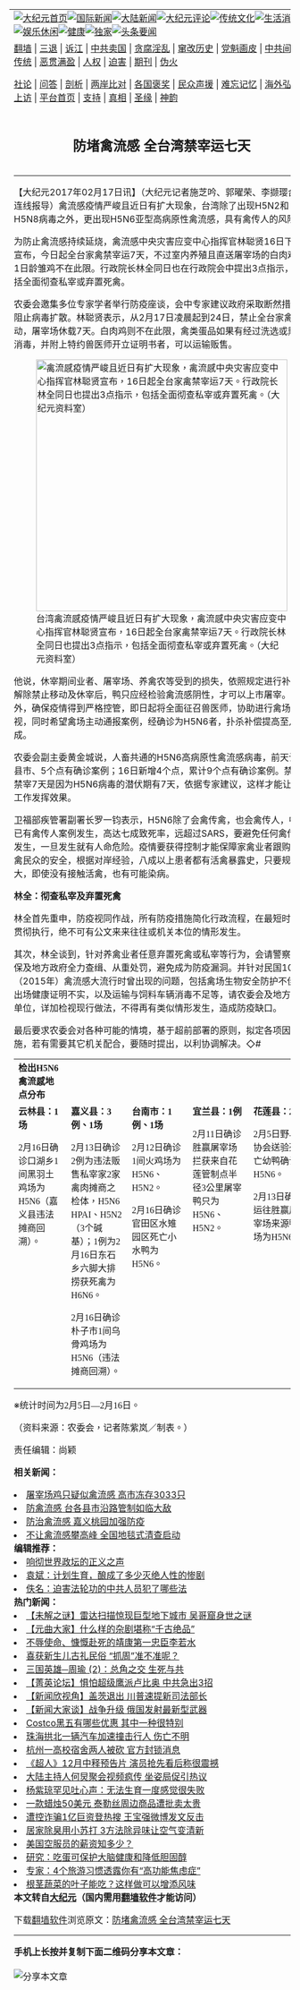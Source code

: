 <a name="1" id="1" target="_blank"></a><span id="1"></span>
<table align=center border="0"><tr><td colspan="2" VALIGN=TOP><a href="https://github.com/1992513/djy/blob/master/gb/nf1351518.md#1"><img src="https://raw.githubusercontent.com/1992513/www/master/t/djy/1.jpg" title="大纪元首页" alt="大纪元首页"></a><a href="https://github.com/1992513/djy/blob/master/gb/n24hr.md#1"><img src="https://raw.githubusercontent.com/1992513/www/master/t/djy/3.jpg" title="国际新闻" alt="国际新闻"></a><a href="https://github.com/1992513/djy/blob/master/gb/nsc413.md#1"><img src="https://raw.githubusercontent.com/1992513/www/master/t/djy/4.jpg" title="大陆新闻" alt="大陆新闻"></a><a href="https://github.com/1992513/djy/blob/master/gb/news392.md#1"><img src="https://raw.githubusercontent.com/1992513/www/master/t/djy/5.jpg" title="大纪元评论" alt="大纪元评论"></a><a href="https://github.com/1992513/djy/blob/master/gb/news2007.md#1"><img src="https://raw.githubusercontent.com/1992513/www/master/t/djy/6.jpg" title="传统文化" alt="传统文化"></a><a href="https://github.com/1992513/djy/blob/master/gb/news2008.md#1"><img src="https://raw.githubusercontent.com/1992513/www/master/t/djy/7.jpg" title="生活消费" alt="生活消费"></a><a href="https://github.com/1992513/djy/blob/master/gb/ncyule.md#1"><img src="https://raw.githubusercontent.com/1992513/www/master/t/djy/8.jpg" title="娱乐休闲" alt="娱乐休闲"></a><a href="https://github.com/1992513/djy/blob/master/gb/nsc1002.md#1"><img src="https://raw.githubusercontent.com/1992513/www/master/t/djy/9.jpg" title="健康" alt="健康"></a><a href="https://github.com/1992513/djy/blob/master/gb/nf6092.md#1"><img src="https://raw.githubusercontent.com/1992513/www/master/t/djy/10a.jpg" title="独家" alt="独家"></a><a href="https://github.com/1992513/djy/blob/master/gb/nf4514.md#1"><img src="https://raw.githubusercontent.com/1992513/www/master/t/djy/12a.jpg" title="头条要闻" alt="头条要闻"></a></td></tr>
<tr><td colspan="2" VALIGN=TOP><a target="_blank" href="https://github.com/1992513/www/blob/master/README.md?zsrh#1">翻墙</a> | <a target="_blank" href="https://github.com/1992513/djy/blob/master/gb/nf5657.md#1">三退</a> | <a target="_blank" href="https://github.com/1992513/djy/blob/master/gb/nf6124.md#1">诉江</a> | <a target="_blank" href="https://github.com/1992513/djy/blob/master/gb/nf1176117.md#1">中共卖国</a> | <a target="_blank" href="https://github.com/1992513/djy/blob/master/gb/nf5773.md#1">贪腐淫乱</a> | <a target="_blank" href="https://github.com/1992513/djy/blob/master/gb/nf1176115.md#1">窜改历史</a> | <a target="_blank" href="https://github.com/1992513/djy/blob/master/gb/nf1176107.md#1">党魁画皮</a> | <a target="_blank" href="https://github.com/1992513/djy/blob/master/gb/nf1320400.md#1">中共间谍</a> | <a target="_blank" href="https://github.com/1992513/djy/blob/master/gb/nf1176114.md#1">破坏传统</a> | <a target="_blank" href="https://github.com/1992513/ntdtv/blob/master/gb/prog447_1.md#1">恶贯满盈</a> | <a target="_blank" href="https://github.com/1992513/djy/blob/master/gb/ncid278.md#1">人权</a> | <a target="_blank" href="https://github.com/1992513/djy/blob/master/gb/nf1176111.md#1">迫害</a> | <a target="_blank" href="https://gitlab.com/szzdlab/mh-qikan/blob/master/README.md#1">期刊</a> | <a target="_blank" href="https://github.com/1992513/djy/blob/master/gb/nf5562.md#1">伪火</a></p><p><a target="_blank" href="https://github.com/1992513/djy/blob/master/gb/9p.md#1">社论</a> | <a target="_blank" href="https://github.com/1992513/djy/blob/master/gb/nf4378.md#1">问答</a> | <a target="_blank" href="https://github.com/1992513/djy/blob/master/gb/nf5792.md#1">剖析</a> | <a target="_blank" href="https://github.com/1992513/djy/blob/master/gb/nf5735.md#1">两岸比对</a> | <a target="_blank" href="https://github.com/1992513/djy/blob/master/gb/nf6119.md#1">各国褒奖</a> | <a target="_blank" href="https://github.com/1992513/djy/blob/master/gb/nf6120.md#1">民众声援</a> | <a target="_blank" href="https://github.com/1992513/djy/blob/master/gb/nf1188594.md#1">难忘记忆</a> | <a target="_blank" href="https://github.com/1992513/djy/blob/master/gb/nf3180.md#1">海外弘传</a> | <a target="_blank" href="https://github.com/1992513/djy/blob/master/gb/nf5410.md#1">万人上访</a> | <a target="_blank" href="https://github.com/1992513/www/blob/master/README.md?zsrh#1">平台首页</a> | <a target="_blank" href="https://github.com/1992513/djy/blob/master/gb/nf4386.md#1">支持</a> | <a target="_blank" href="https://github.com/1992513/djy/blob/master/gb/nf4389.md#1">真相</a> | <a target="_blank" href="https://github.com/1992513/djy/blob/master/gb/nf5790.md#1">圣缘</a> | <a target="_blank" href="https://github.com/1992513/djy/blob/master/gb/nf4786.md#1">神韵</a></td></tr>
<tr><td VALIGN=TOP width="626"><h2 align=center>防堵禽流感 全台湾禁宰运七天</h2>
<h6></h6>
<hr>
	<p>【大纪元2017年02月17日讯】（大纪元记者施芝吟、郭曜荣、李撷璎台湾连线报导）禽流感疫情严峻且近日有扩大现象，台湾除了出现H5N2和H5N8病毒之外，更出现H5N6亚型高病原性禽流感，具有禽传人的风险。</p>
<p>为防止禽流感持续延烧，禽流感中央灾害应变中心指挥官林聪贤16日下午宣布，今日起全台家禽禁宰运7天，不过室内养殖且直送屠宰场的白肉鸡及1日龄雏鸡不在此限。行政院长林全同日也在行政院会中提出3点指示，包括全面彻查私宰或弃置死禽。</p>
<p>农委会邀集多位专家学者举行防疫座谈，会中专家建议政府采取断然措施，阻止病毒扩散。林聪贤表示，从2月17日凌晨起到24日，禁止全台家禽移动，屠宰场休载7天。白肉鸡则不在此限，禽类蛋品如果有经过洗选或熏蒸消毒，并附上特约兽医师开立证明书者，可以运输贩售。</p>
<figure id="attachment_8817947" aria-describedby="caption-attachment-8817947" style="width: 450px" class="wp-caption aligncenter"><ahref=" https://i.epochtimes.com/assets/uploads/2017/02/1234020-450x300.jpg" target="_blank" rel="noreferrer noopener"> <img fetchpriority="high" decoding="async" class="size-medium wp-image-8817947" src="https://i.epochtimes.com/assets/uploads/2017/02/1234020-450x300.jpg" alt="禽流感疫情严峻且近日有扩大现象，禽流感中央灾害应变中心指挥官林聪贤宣布，16日起全台家禽禁宰运7天。行政院长林全同日也提出3点指示，包括全面彻查私宰或弃置死禽。（大纪元资料室）" width="450" b="300" /></a><figcaption id="caption-attachment-8817947" class="wp-caption-text">台湾禽流感疫情严峻且近日有扩大现象，禽流感中央灾害应变中心指挥官林聪贤宣布，16日起全台家禽禁宰运7天。行政院长林全同日也提出3点指示，包括全面彻查私宰或弃置死禽。（大纪元资料室）</figcaption></figure>
<p>他说，休宰期间业者、屠宰场、养禽农等受到的损失，依照规定进行补偿。解除禁止移动及休宰后，鸭只应经检验禽流感阴性，才可以上市屠宰。另外，确保疫情得到严格控管，即日起将全面征召兽医师，协助进行禽场访视，同时希望禽场主动通报案例，经确诊为H5N6者，扑杀补偿提高至八成。</p>
<p>农委会副主委黄金城说，人畜共通的H5N6高病原性禽流感病毒，前天计5县市、5个点有确诊案例；16日新增4个点，累计9个点有确诊案例。禁运禁宰7天是因为H5N6病毒的潜伏期有7天，依据专家建议，这样才能让防疫工作发挥效果。</p>
<p>卫福部疾管署副署长罗一钧表示，H5N6除了会禽传禽，也会禽传人，中国已有禽传人案例发生，高达七成致死率，远超过SARS，要避免任何禽传人发生，一旦发生就有人命危险。疫情要获得控制才能保障家禽业者跟购买活禽民众的安全，根据对岸经验，八成以上患者都有活禽暴露史，只要规模扩大，即使没有接触活禽，也有可能染病。</p>
<p><strong>林全：彻查私宰及弃置死禽</strong></p>
<p>林全首先重申，防疫视同作战，所有防疫措施简化行政流程，在最短时间内贯彻执行，绝不可有公文来来往往或机关本位的情形发生。</p>
<p>其次，林全谈到，针对养禽业者任意弃置死禽或私宰等行为，会请警察、环保及地方政府全力查缉、从重处罚，避免成为防疫漏洞。并针对民国104年（2015年）禽流感大流行时曾出现的问题，包括禽场生物安全防护不佳、出场健康证明不实，以及运输与饲料车辆消毒不足等，请农委会及地方防疫单位，详加检视现行做法，不得再有类似情形发生，造成防疫缺口。</p>
<p>最后要求农委会对各种可能的情境，基于超前部署的原则，拟定各项因应措施，若有需要其它机关配合，要随时提出，以利协调解决。◇#</p>
<table width="703" cellspacing="1" cellpadding="2">
<tbody>
<tr>
<td valign="TOP" width="695"><span style="font-family: Arial;"><span lang="zh-TW"><span style="font-family: 新细明体;"><b>检出</b></span></span></span><span style="font-family: 新细明体,serif;"><b>H5N6</b></span><span style="font-family: Arial;"><span lang="zh-TW"><span style="font-family: 新细明体;"><b>禽流感地点分布</b></span></span></span></td>
</tr>
<td valign="TOP" width="695"><span style="font-family: Arial;"><span lang="zh-TW"><span style="font-family: 新细明体;"><b>云林县：</b></span></span></span><span style="font-family: 新细明体,serif;"><b>1</b></span><span style="font-family: Arial;"><span lang="zh-TW"><span style="font-family: 新细明体;"><b>场</b></span></span></span></p>
<p><span style="font-family: 新细明体,serif;">2</span><span style="font-family: Arial;"><span lang="zh-TW"><span style="font-family: 新细明体;">月</span></span></span><span style="font-family: 新细明体,serif;">16</span><span style="font-family: Arial;"><span lang="zh-TW"><span style="font-family: 新细明体;">日确诊口湖乡</span></span></span><span style="font-family: 新细明体,serif;">1</span><span style="font-family: Arial;"><span lang="zh-TW"><span style="font-family: 新细明体;">间黑羽土鸡场为</span></span></span><span style="font-family: 新细明体,serif;">H5N6</span><span style="font-family: Arial;"><span lang="zh-TW"><span style="font-family: 新细明体;">（嘉义县违法摊商回溯）。</span></span></span></td>
<td valign="TOP" width="695"><span style="font-family: Arial;"><span lang="zh-TW"><span style="font-family: 新细明体;"><b>嘉义县：</b></span></span></span><span style="font-family: 新细明体,serif;"><b>3</b></span><span style="font-family: Arial;"><span lang="zh-TW"><span style="font-family: 新细明体;"><b>例、</b></span></span></span><span style="font-family: 新细明体,serif;"><b>1</b></span><span style="font-family: Arial;"><span lang="zh-TW"><span style="font-family: 新细明体;"><b>场</b></span></span></span></p>
<p><span style="font-family: 新细明体,serif;">2</span><span style="font-family: Arial;"><span lang="zh-TW"><span style="font-family: 新细明体;">月</span></span></span><span style="font-family: 新细明体,serif;">13</span><span style="font-family: Arial;"><span lang="zh-TW"><span style="font-family: 新细明体;">日确诊</span></span></span><span style="font-family: 新细明体,serif;">2</span><span style="font-family: Arial;"><span lang="zh-TW"><span style="font-family: 新细明体;">例为违法贩售私宰家</span></span></span><span style="font-family: 新细明体,serif;">2</span><span style="font-family: Arial;"><span lang="zh-TW"><span style="font-family: 新细明体;">家禽肉摊商之检体，</span></span></span><span style="font-family: 新细明体,serif;">H5N6 HPAI</span><span style="font-family: Arial;"><span lang="zh-TW"><span style="font-family: 新细明体;">、</span></span></span><span style="font-family: 新细明体,serif;">H5N2</span><span style="font-family: Arial;"><span lang="zh-TW"><span style="font-family: 新细明体;">（</span></span></span><span style="font-family: 新细明体,serif;">3</span><span style="font-family: Arial;"><span lang="zh-TW"><span style="font-family: 新细明体;">个碱基）；</span></span></span><span style="font-family: 新细明体,serif;">1</span><span style="font-family: Arial;"><span lang="zh-TW"><span style="font-family: 新细明体;">例为</span></span></span><span style="font-family: 新细明体,serif;">2</span><span style="font-family: Arial;"><span lang="zh-TW"><span style="font-family: 新细明体;">月</span></span></span><span style="font-family: 新细明体,serif;">16</span><span style="font-family: Arial;"><span lang="zh-TW"><span style="font-family: 新细明体;">日东石乡六脚大排捞获死禽为</span></span></span><span style="font-family: 新细明体,serif;">H6N6</span><span style="font-family: Arial;"><span lang="zh-TW"><span style="font-family: 新细明体;">。</span></span></span></p>
<p><span style="font-family: 新细明体,serif;">2</span><span style="font-family: Arial;"><span lang="zh-TW"><span style="font-family: 新细明体;">月</span></span></span><span style="font-family: 新细明体,serif;">16</span><span style="font-family: Arial;"><span lang="zh-TW"><span style="font-family: 新细明体;">日确诊朴子市</span></span></span><span style="font-family: 新细明体,serif;">1</span><span style="font-family: Arial;"><span lang="zh-TW"><span style="font-family: 新细明体;">间乌骨鸡场为</span></span></span><span style="font-family: 新细明体,serif;">H5N6</span><span style="font-family: Arial;"><span lang="zh-TW"><span style="font-family: 新细明体;">（违法摊商回溯）。</span></span></span></td>
<td valign="TOP" width="695"><span style="font-family: Arial;"><span lang="zh-TW"><span style="font-family: 新细明体;"><b>台南市：</b></span></span></span><span style="font-family: 新细明体,serif;"><b>1</b></span><span style="font-family: Arial;"><span lang="zh-TW"><span style="font-family: 新细明体;"><b>例、</b></span></span></span><span style="font-family: 新细明体,serif;"><b>1</b></span><span style="font-family: Arial;"><span lang="zh-TW"><span style="font-family: 新细明体;"><b>场</b></span></span></span></p>
<p><span style="font-family: 新细明体,serif;">2</span><span style="font-family: Arial;"><span lang="zh-TW"><span style="font-family: 新细明体;">月</span></span></span><span style="font-family: 新细明体,serif;">12</span><span style="font-family: Arial;"><span lang="zh-TW"><span style="font-family: 新细明体;">日确诊</span></span></span><span style="font-family: 新细明体,serif;">1</span><span style="font-family: Arial;"><span lang="zh-TW"><span style="font-family: 新细明体;">间火鸡场为</span></span></span><span style="font-family: 新细明体,serif;">H5N6</span><span style="font-family: Arial;"><span lang="zh-TW"><span style="font-family: 新细明体;">、</span></span></span><span style="font-family: 新细明体,serif;">H5N2</span><span style="font-family: Arial;"><span lang="zh-TW"><span style="font-family: 新细明体;">。</span></span></span></p>
<p><span style="font-family: 新细明体,serif;">2</span><span style="font-family: Arial;"><span lang="zh-TW"><span style="font-family: 新细明体;">月</span></span></span><span style="font-family: 新细明体,serif;">16</span><span style="font-family: Arial;"><span lang="zh-TW"><span style="font-family: 新细明体;">日确诊官田区水雉园区死亡小水鸭为</span></span></span><span style="font-family: 新细明体,serif;">H5N6</span><span style="font-family: Arial;"><span lang="zh-TW"><span style="font-family: 新细明体;">。</span></span></span></td>
<td valign="TOP" width="695"><span style="font-family: Arial;"><span lang="zh-TW"><span style="font-family: 新细明体;"><b>宜兰县：</b></span></span></span><span style="font-family: 新细明体,serif;"><b>1</b></span><span style="font-family: Arial;"><span lang="zh-TW"><span style="font-family: 新细明体;"><b>例</b></span></span></span></p>
<p><span style="font-family: 新细明体,serif;">2</span><span style="font-family: Arial;"><span lang="zh-TW"><span style="font-family: 新细明体;">月</span></span></span><span style="font-family: 新细明体,serif;">11</span><span style="font-family: Arial;"><span lang="zh-TW"><span style="font-family: 新细明体;">日确诊胜赢屠宰场拦获来自花莲管制点半径</span></span></span><span style="font-family: 新细明体,serif;">3</span><span style="font-family: Arial;"><span lang="zh-TW"><span style="font-family: 新细明体;">公里屠宰鸭只为</span></span></span><span style="font-family: 新细明体,serif;">H5N6</span><span style="font-family: Arial;"><span lang="zh-TW"><span style="font-family: 新细明体;">、</span></span></span><span style="font-family: 新细明体,serif;">H5N2</span><span style="font-family: Arial;"><span lang="zh-TW"><span style="font-family: 新细明体;">。</span></span></span></td>
<td valign="TOP" width="695"><span style="font-family: Arial;"><span lang="zh-TW"><span style="font-family: 新细明体;"><b>花莲县：</b></span></span></span><span style="font-family: 新细明体,serif;"><b>2</b></span><span style="font-family: Arial;"><span lang="zh-TW"><span style="font-family: 新细明体;"><b>例</b></span></span></span></p>
<p><span style="font-family: 新细明体,serif;">2</span><span style="font-family: Arial;"><span lang="zh-TW"><span style="font-family: 新细明体;">月</span></span></span><span style="font-family: 新细明体,serif;">5</span><span style="font-family: Arial;"><span lang="zh-TW"><span style="font-family: 新细明体;">日野鸟协会送验死亡幼鸭确诊</span></span></span><span style="font-family: 新细明体,serif;">H5N6</span><span style="font-family: Arial;"><span lang="zh-TW"><span style="font-family: 新细明体;">。</span></span></span></p>
<p><span style="font-family: 新细明体,serif;">2</span><span style="font-family: Arial;"><span lang="zh-TW"><span style="font-family: 新细明体;">月</span></span></span><span style="font-family: 新细明体,serif;">13</span><span style="font-family: Arial;"><span lang="zh-TW"><span style="font-family: 新细明体;">日确诊运往胜赢屠宰场来源鸭场为</span></span></span><span style="font-family: 新细明体,serif;">H5N6</span><span style="font-family: Arial;"><span lang="zh-TW"><span style="font-family: 新细明体;">。</span></span></span></td>
</tbody>
</table>
<p>※<span style="font-family: Arial;"><span lang="zh-TW"><span style="font-family: 新细明体;">统计时间为</span></span></span><span style="font-family: 新细明体,serif;">2</span><span style="font-family: Arial;"><span lang="zh-TW"><span style="font-family: 新细明体;">月</span></span></span><span style="font-family: 新细明体,serif;">5日—2月16</span><span style="font-family: Arial;"><span lang="zh-TW"><span style="font-family: 新细明体;">日。</span></span></span></p>
<p><span style="font-family: Arial;"><span lang="zh-TW"><span style="font-family: 新细明体;">（资料来源：农委会，记者陈紫岚／制表。）</span></span></span></p>
<p>责任编辑：尚颖</p>
	
<strong>相关新闻：</strong>
<li><a href="https://github.com/1992513/djy/blob/master/gb/17/2/13/n8806123.md#1">屠宰场鸡只疑似禽流感 高市冻存3033只</a></li>
<li><a href="https://github.com/1992513/djy/blob/master/gb/17/2/14/n8809950.md#1">防禽流感  台各县市沿路管制如临大敌</a></li>
<li><a href="https://github.com/1992513/djy/blob/master/gb/17/2/14/n8810431.md#1">防治禽流感 嘉义桃园加强防疫</a></li>
<li><a href="https://github.com/1992513/djy/blob/master/gb/17/2/15/n8813088.md#1">不让禽流感攀高峰  全国地毯式清查启动</a></li>
<strong>编辑推荐：</strong>
<li><a href="https://github.com/1992513/ntdtv/blob/master/gb/2020/01/05/a102745738.md#1" target="_blank">响彻世界政坛的正义之声</a>  </li><li><a href="https://github.com/1992513/djy/blob/master/gb/18/8/28/n10672001.md#1" target="_blank">袁斌：计划生育，酿成了多少灭绝人性的惨剧</a></li><li><a href="https://github.com/1992513/djy/blob/master/gb/12/12/18/n3755139.md#1" target="_blank">佚名：迫害法轮功的中共人员犯了哪些法</a></li>
<strong>热门新闻：</strong>
<li><a href="https://github.com/1992513/djy/blob/master/gb/24/11/19/n14373837.md#1">【未解之谜】雷达扫描惊现巨型地下城市 吴哥窟身世之谜</a></li>
<li><a href="https://github.com/1992513/djy/blob/master/gb/20/12/9/n12607383.md#1">【元曲大家】什么样的杂剧堪称“千古绝品”</a></li>
<li><a href="https://github.com/1992513/djy/blob/master/gb/18/10/8/n10769198.md#1">不辱使命、慷慨赴死的靖康第一忠臣李若水</a></li>
<li><a href="https://github.com/1992513/djy/blob/master/gb/24/11/13/n14370473.md#1">喜获新生儿古礼民俗 “抓周”准不准呢？</a></li>
<li><a href="https://github.com/1992513/djy/blob/master/gb/24/11/12/n14369253.md#1">三国英雄─周瑜 (2)：总角之交 生死与共</a></li>
<li><a href="https://github.com/1992513/djy/blob/master/gb/24/11/22/n14376689.md#1">【菁英论坛】惧怕超级鹰派卢比奥 中共急出3招</a></li>
<li><a href="https://github.com/1992513/djy/blob/master/gb/24/11/22/n14376723.md#1">【新闻欣视角】盖茨退出 川普速提新司法部长</a></li>
<li><a href="https://github.com/1992513/djy/blob/master/gb/24/11/22/n14375962.md#1">【新闻大家谈】战争升级 俄国发射最新型武器</a></li>
<li><a href="https://github.com/1992513/djy/blob/master/gb/24/11/20/n14375042.md#1">Costco黑五有哪些优惠 其中一种很特别</a></li>
<li><a href="https://github.com/1992513/djy/blob/master/gb/24/11/21/n14375622.md#1">珠海拱北一辆汽车加速撞击行人 伤亡不明</a></li>
<li><a href="https://github.com/1992513/djy/blob/master/gb/24/11/21/n14375266.md#1">杭州一高校宿舍两人被砍 官方封锁消息</a></li>
<li><a href="https://github.com/1992513/djy/blob/master/gb/24/11/21/n14375506.md#1">《超人》12月中释预告片 演员抢先看后称很震撼</a></li>
<li><a href="https://github.com/1992513/djy/blob/master/gb/24/11/20/n14375136.md#1">大陆主持人何炅聚会视频疯传 坐姿局促引热议</a></li>
<li><a href="https://github.com/1992513/djy/blob/master/gb/24/11/21/n14375173.md#1">杨紫琼罕见吐心声：无法生育一度感觉很失败</a></li>
<li><a href="https://github.com/1992513/djy/blob/master/gb/24/11/20/n14375088.md#1">一款蜡烛50美元 泰勒丝周边商品遭批卖太贵</a></li>
<li><a href="https://github.com/1992513/djy/blob/master/gb/24/11/21/n14375870.md#1">遭控诈骗1亿巨资登热搜 王宝强微博发文反击</a></li>
<li><a href="https://github.com/1992513/djy/blob/master/gb/24/11/21/n14375307.md#1">居家除臭用小苏打 3方法除异味让空气变清新</a></li>
<li><a href="https://github.com/1992513/djy/blob/master/gb/24/11/22/n14376261.md#1">美国空服员的薪资知多少？</a></li>
<li><a href="https://github.com/1992513/djy/blob/master/gb/24/11/20/n14374742.md#1">研究：吃蛋可保护大脑健康和降低胆固醇</a></li>
<li><a href="https://github.com/1992513/djy/blob/master/gb/24/11/21/n14375495.md#1">专家：4个旅游习惯透露你有“高功能焦虑症”</a></li>
<li><a href="https://github.com/1992513/djy/blob/master/gb/24/11/13/n14370557.md#1">根茎蔬菜的叶子能吃？这样做可以增添风味</a></li>
<strong>本文转自<a href="https://www.epochtimes.com">大纪元</a>（国内需用<a href="https://github.com/1992513/www/blob/master/README.md#8">翻墙软件</a>才能访问）</strong><p>下载<a href="https://github.com/1992513/www/blob/master/README.md#8">翻墙软件</a>浏览原文：<a href="https://www.epochtimes.com/gb/17/2/16/n8817889.htm">防堵禽流感 全台湾禁宰运七天</a></p><hr>
<strong>手机上长按并复制下面二维码分享本文章：</strong><br><br><img src="https://quickchart.io/qr?size=256&text=https://github.com/1992513/djy/blob/master/gb/17/2/16/n8817889.md%231" title="分享本文章"></td><td VALIGN=TOP><a href="https://github.com/1992513/djy/blob/master/gb/16/1/21/n4622075.md?dfh#1" target="_blank"><img src="https://raw.githubusercontent.com/1992513/djy/master/gb/300/wei-f1.jpg" title="中共的伪火骗局"  alt="中共的伪火骗局"></a><br><a href="https://github.com/1992513/www/blob/master/README.md?dfh#9" target="_blank"><img src="https://raw.githubusercontent.com/1992513/djy/master/gb/300/yong-h.jpg" title="永恒的见证"  alt="永恒的见证"></a><br><a href="https://github.com/1992513/djy/blob/master/gb/13/9/29/n3974789.md?dfh#1" target="_blank"><img src="https://raw.githubusercontent.com/1992513/djy/master/gb/300/shang-lnz.jpg" title="善良女子被中共投男牢"  alt="善良女子被中共投男牢"></a><br><a href="https://github.com/1992513/djy/blob/master/gb/16/3/16/n4663449.md?dfh#1" target="_blank"><img src="https://raw.githubusercontent.com/1992513/djy/master/gb/300/huo-z3.jpg" title="警卫目击活摘器官"  alt="警卫目击活摘器官"></a><br><a href="https://github.com/1992513/djy/blob/master/gb/16/8/7/n8177641.md?dfh#1" target="_blank"><img src="https://raw.githubusercontent.com/1992513/djy/master/gb/300/huo-z4.jpg" title="证人描述活摘恐怖"  alt="证人描述活摘恐怖"></a><br><a href="https://github.com/1992513/djy/blob/master/gb/10/4/19/n2881569.md?dfh#1" target="_blank"><img src="https://raw.githubusercontent.com/1992513/djy/master/gb/300/huo-z1.jpg" title="揭开活摘器官黑幕"  alt="揭开活摘器官黑幕"></a><br><a href="https://github.com/1992513/djy/blob/master/gb/10/11/7/n3077476.md?dfh#1" target="_blank"><img src="https://raw.githubusercontent.com/1992513/djy/master/gb/300/ma-ks.jpg" title="马克思的成魔之路"  alt="马克思的成魔之路"></a><br><a href="https://github.com/1992513/djy/blob/master/gb/14/6/9/n4173977.md?dfh#1" target="_blank"><img src="https://raw.githubusercontent.com/1992513/djy/master/gb/300/chang-zs.jpg" title="藏字石 蕴天机"  alt="藏字石 蕴天机"></a><br><a href="https://github.com/1992513/djy/blob/master/gb/18/5/10/n10381511.md?dfh#1" target="_blank"><img src="https://raw.githubusercontent.com/1992513/djy/master/gb/300/st1.jpg" title="关注三亿人三退"  alt="关注三亿人三退"></a><br><a href="https://github.com/1992513/djy/blob/master/gb/18/3/21/n10237682.md?dfh#1" target="_blank"><img src="https://raw.githubusercontent.com/1992513/djy/master/gb/300/jie-t.jpg" title="解体中共复兴中华"  alt="解体中共复兴中华"></a><br><a href="https://github.com/1992513/djy/blob/master/gb/9/2/9/n2422991.md?dfh#1" target="_blank"><img src="https://raw.githubusercontent.com/1992513/djy/master/gb/300/gao-zs.jpg" title="中共迫害良心律师"  alt="中共迫害良心律师"></a><br><a href="https://github.com/1992513/djy/blob/master/gb/18/12/9/n10900044.md?dfh#1" target="_blank"><img src="https://raw.githubusercontent.com/1992513/djy/master/gb/300/sj1.jpg" title="三百多万人举报江泽民"  alt="三百多万人举报江泽民"></a><br><a href="https://github.com/1992513/djy/blob/master/gb/18/8/28/n10672014.md?dfh#1" target="_blank"><img src="https://raw.githubusercontent.com/1992513/djy/master/gb/300/sj2.jpg" title="这些官员为何起诉江泽民"  alt="这些官员为何起诉江泽民"></a><br><a href="https://github.com/1992513/djy/blob/master/gb/8/12/18/n2367165.md?dfh#1" target="_blank"><img src="https://raw.githubusercontent.com/1992513/djy/master/gb/300/liangan.jpg" title="海峡两岸的强烈对比"  alt="海峡两岸的强烈对比"></a><br><a href="https://github.com/1992513/djy/blob/master/gb/15/12/10/n4593139.md?dfh#1" target="_blank"><img src="https://raw.githubusercontent.com/1992513/djy/master/gb/300/jia-ndzl.jpg" title="加拿大总理的贺信"  alt="加拿大总理的贺信"></a><br><a href="https://github.com/1992513/djy/blob/master/gb/11/6/17/n3289382.md?dfh#1" target="_blank"><img src="https://raw.githubusercontent.com/1992513/djy/master/gb/300/xiao-wd.jpg" title="探寻真相兼听则明"  alt="探寻真相兼听则明"></a><br><a href="https://github.com/1992513/djy/blob/master/gb/18/10/27/n10812623.md?dfh#1" target="_blank"><img src="https://raw.githubusercontent.com/1992513/djy/master/gb/300/yindu.jpg" title="印度媒体报道东方"  alt="印度媒体报道东方"></a><br><a href="https://github.com/1992513/djy/blob/master/gb/18/6/9/n10469652.md?dfh#1" target="_blank"><img src="https://raw.githubusercontent.com/1992513/djy/master/gb/300/xie-j.jpg" title="不一样的海外校园"  alt="不一样的海外校园"></a><br><a href="https://github.com/1992513/djy/blob/master/gb/7/4/5/n1669415.md?dfh#1" target="_blank"><img src="https://raw.githubusercontent.com/1992513/djy/master/gb/300/li-up.jpg" title="从大师到徒弟的传奇"  alt="从大师到徒弟的传奇"></a><br><a href="https://github.com/1992513/djy/blob/master/gb/17/5/26/n9191512.md?dfh#1" target="_blank"><img src="https://raw.githubusercontent.com/1992513/djy/master/gb/300/zfl2.jpg" title="亿万人与东方一本奇书"  alt="亿万人与东方一本奇书"></a><br><a href="https://github.com/1992513/djy/blob/master/gb/13/11/27/n4020290.md?dfh#1" target="_blank"><img src="https://raw.githubusercontent.com/1992513/djy/master/gb/300/zhen-h.jpg" title="大陆见不到的震撼场面"  alt="大陆见不到的震撼场面"></a><br><a href="https://github.com/1992513/djy/blob/master/gb/15/7/17/n4482910.md?dfh#1" target="_blank"><img src="https://raw.githubusercontent.com/1992513/djy/master/gb/300/dalu-sk.jpg" title="人心向善 大陆当初盛况"  alt="人心向善 大陆当初盛况"></a><br><a href="https://github.com/1992513/djy/blob/master/gb/19/1/5/n10955468.md?dfh#1" target="_blank"><img src="https://raw.githubusercontent.com/1992513/djy/master/gb/300/zfl1.jpg" title="追寻真理 这书讲什么"  alt="追寻真理 这书讲什么"></a><br><a href="https://github.com/1992513/www/blob/master/README.md?dfh#1" target="_blank"><img src="https://raw.githubusercontent.com/1992513/djy/master/gb/300/fq1.jpg" title="下载免费翻墙软件"  alt="下载免费翻墙软件"></a><br></td></tr></table>

